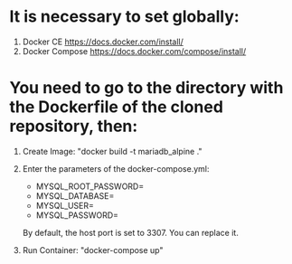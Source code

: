 # It is necessary to set globally:
1. Docker CE https://docs.docker.com/install/
2. Docker Compose https://docs.docker.com/compose/install/

# You need to go to the directory with the Dockerfile of the cloned repository, then:
1. Create Image: "docker build -t mariadb_alpine ."
2. Enter the parameters of the docker-compose.yml:
   - MYSQL_ROOT_PASSWORD=
   - MYSQL_DATABASE=
   - MYSQL_USER=
   - MYSQL_PASSWORD=

   By default, the host port is set to 3307. You can replace it.

3. Run Container: "docker-compose up"

